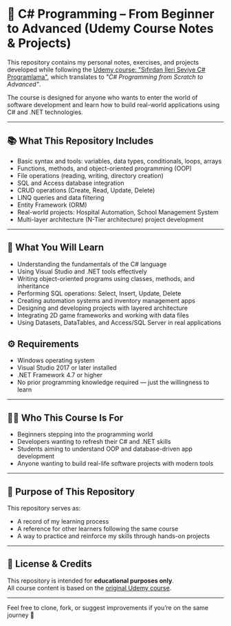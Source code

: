 # 🎯 C# Programming – From Beginner to Advanced (Udemy Course Notes & Projects)

This repository contains my personal notes, exercises, and projects developed while following the [Udemy course: "Sıfırdan İleri Seviye C# Programlama"](https://www.udemy.com/course/sifirdan-ileri-seviye-csharp-programlama/), which translates to *"C# Programming from Scratch to Advanced"*.

The course is designed for anyone who wants to enter the world of software development and learn how to build real-world applications using C# and .NET technologies.

---

## 📚 What This Repository Includes

- Basic syntax and tools: variables, data types, conditionals, loops, arrays
- Functions, methods, and object-oriented programming (OOP)
- File operations (reading, writing, directory creation)
- SQL and Access database integration
- CRUD operations (Create, Read, Update, Delete)
- LINQ queries and data filtering
- Entity Framework (ORM)
- Real-world projects: Hospital Automation, School Management System
- Multi-layer architecture (N-Tier architecture) project development

---

## 🧠 What You Will Learn

- Understanding the fundamentals of the C# language
- Using Visual Studio and .NET tools effectively
- Writing object-oriented programs using classes, methods, and inheritance
- Performing SQL operations: Select, Insert, Update, Delete
- Creating automation systems and inventory management apps
- Designing and developing projects with layered architecture
- Integrating 2D game frameworks and working with data files
- Using Datasets, DataTables, and Access/SQL Server in real applications

## ⚙️ Requirements

- Windows operating system
- Visual Studio 2017 or later installed
- .NET Framework 4.7 or higher
- No prior programming knowledge required — just the willingness to learn

---

## 👨‍💻 Who This Course Is For

- Beginners stepping into the programming world
- Developers wanting to refresh their C# and .NET skills
- Students aiming to understand OOP and database-driven app development
- Anyone wanting to build real-life software projects with modern tools

---

## 📌 Purpose of This Repository

This repository serves as:

- A record of my learning process
- A reference for other learners following the same course
- A way to practice and reinforce my skills through hands-on projects

---

## 📜 License & Credits

This repository is intended for **educational purposes only**.  
All course content is based on the [original Udemy course](https://www.udemy.com/course/sifirdan-ileri-seviye-csharp-programlama/).  


---

Feel free to clone, fork, or suggest improvements if you’re on the same journey 🚀
